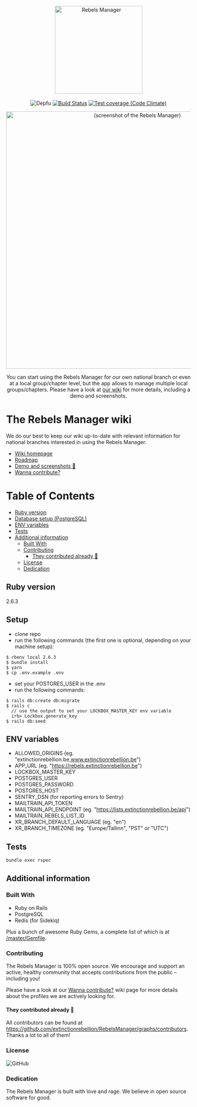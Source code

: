 <p align="center">
  <img src="https://cloud.extinctionrebellion.be/index.php/apps/files_sharing/publicpreview/2aTae6w9SegctmQ?x=1463&y=1314&a=true&file=readme-rebels-manager.png&scalingup=0" width="239" alt="Rebels Manager">
  <br>
  <br>
  <img src="https://img.shields.io/depfu/extinctionrebellion/RebelsManager" alt="Depfu">
  <a href="https://travis-ci.org/extinctionrebellion/RebelsManager"><img src="https://travis-ci.org/extinctionrebellion/RebelsManager.svg?branch=master" alt="Build Status"></a>
  <a href="https://codeclimate.com/github/extinctionrebellion/RebelsManager/test_coverage"><img src="https://api.codeclimate.com/v1/badges/0072c11011f025abdd37/test_coverage" alt="Test coverage (Code Climate)"></a>
</p>

<p align="center">
  <img src="https://cloud.extinctionrebellion.be/index.php/apps/files_sharing/publicpreview/SRXSf7rSxP92wHk?x=1463&y=1314&a=true&file=README%2520-%2520Screenshot.png&scalingup=0" width="700" alt="(screenshot of the Rebels Manager)">
</p>

<p align="center">
  You can start using the Rebels Manager for our own national branch or even at a local group/chapter level, but the app allows to manage multiple local groups/chapters. Please have a look at <a href="https://github.com/extinctionrebellion/RebelsManager/wiki">our wiki</a> for more details, including a demo and screenshots.
</p>

The Rebels Manager wiki
=======================

We do our best to keep our wiki up-to-date with relevant information for national branches interested in using the Rebels Manager.

* [Wiki homepage](https://github.com/extinctionrebellion/RebelsManager/wiki)
* [Roadmap](https://github.com/extinctionrebellion/RebelsManager/wiki/Roadmap)
* [Demo and screenshots 📸](https://github.com/extinctionrebellion/RebelsManager/wiki/Demo-and-Screenshots)
* [Wanna contribute?](https://github.com/extinctionrebellion/RebelsManager/wiki/Wanna-contribute%3F)

Table of Contents
=================
* [Ruby version](#ruby-version)
* [Database setup (PostgreSQL)](#database-setup-postgresql)
* [ENV variables](#env-variables)
* [Tests](#tests)
* [Additional information](#additional-information)
  * [Built With](#built-with)
  * [Contributing](#contributing)
    * [They contributed already <g-emoji class="g-emoji" alias="pray" fallback-src="https://github.githubassets.com/images/icons/emoji/unicode/1f64f.png">🙏</g-emoji>](#they-contributed-already-)
  * [License](#license)
  * [Dedication](#dedication)

## Ruby version

2.6.3

## Setup

- clone repo
- run the following commands (the first one is optional, depending on your machine setup):
```
$ rbenv local 2.6.3
$ bundle install
$ yarn
$ cp .env.example .env
```
- set your POSTGRES_USER in the .env
- run the following commands:
```
$ rails db:create db:migrate
$ rails c
  // use the output to set your LOCKBOX_MASTER_KEY env variable
  irb> Lockbox.generate_key
$ rails db:seed
```

## ENV variables

- ALLOWED_ORIGINS (eg. "extinctionrebellion.be,www.extinctionrebellion.be")
- APP_URL (eg. "https://rebels.extinctionrebellion.be")
- LOCKBOX_MASTER_KEY
- POSTGRES_USER
- POSTGRES_PASSWORD
- POSTGRES_HOST
- SENTRY_DSN (for reporting errors to Sentry)
- MAILTRAIN_API_TOKEN
- MAILTRAIN_API_ENDPOINT (eg. "https://lists.extinctionrebellion.be/api")
- MAILTRAIN_REBELS_LIST_ID
- XR_BRANCH_DEFAULT_LANGUAGE (eg. "en")
- XR_BRANCH_TIMEZONE (eg. "Europe/Tallinn", "PST" or "UTC")

## Tests

```
bundle exec rspec
```

## Additional information

### Built With

* Ruby on Rails
* PostgreSQL
* Redis (for Sidekiq)

Plus a bunch of awesome Ruby Gems, a complete list of which is at [/master/Gemfile](https://github.com/extinctionrebellion/RebelsManager/blob/master/Gemfile).

### Contributing

The Rebels Manager is 100% open source. We encourage and support an active, healthy community that accepts contributions from the public – including you!

Please have a look at our [Wanna contribute?](https://github.com/extinctionrebellion/RebelsManager/wiki/Wanna-contribute%3F) wiki page for more details about the profiles we are actively looking for.

#### They contributed already 🙏

All contributors can be found at https://github.com/extinctionrebellion/RebelsManager/graphs/contributors. Thanks a lot to all of them!

### License

![GitHub](https://img.shields.io/github/license/extinctionrebellion/RebelsManager)

### Dedication

The Rebels Manager is built with love and rage. We believe in open source software for good.
